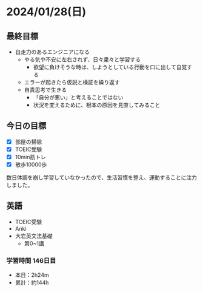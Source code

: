 # 2024/01/28(日)

## 最終目標

- 自走力のあるエンジニアになる
  - やる気や不安に左右されず、日々粛々と学習する
    - 欲望に負けそうな時は、しようとしている行動を口に出して自覚する
  - エラーが起きたら仮説と検証を繰り返す
  - 自責思考で生きる
    - 「自分が悪い」と考えることではない
    - 状況を変えるために、根本の原因を見直してみること

## 今日の目標

- [x] 部屋の掃除
- [x] TOEIC受験
- [x] 10min筋トレ
- [x] 散歩10000歩

数日体調を崩し学習していなかったので、生活習慣を整え、運動することに注力しました。

## 英語

- TOEIC受験
- Anki
- 大岩英文法基礎
  - 第0~1講

### 学習時間 146日目

- 本日：2h24m
- 累計：約144h
